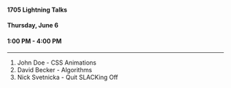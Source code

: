 #### 1705 Lightning Talks
#### Thursday, June 6
#### 1:00 PM - 4:00 PM

-----------------------------------------
1. John Doe - CSS Animations
2. David Becker - Algorithms
3. Nick Svetnicka - Quit SLACKing Off

